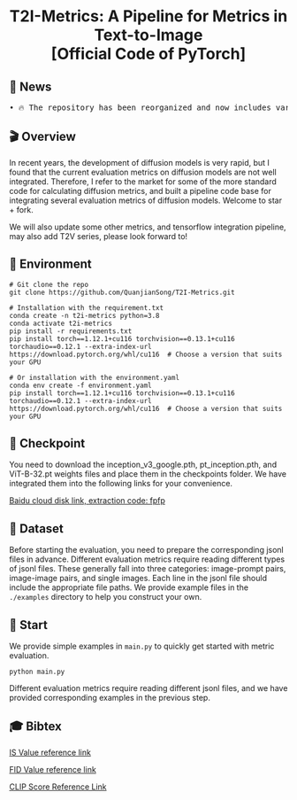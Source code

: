 <div align="center">
<h1>
T2I-Metrics: A Pipeline for Metrics in Text-to-Image
<br>
[Official Code of PyTorch]
</h1>
</div>




## 🎉 News
<pre>
• 🔥 The repository has been reorganized and now includes various AIGC metrics such as FID, IS, CLIP, DINO, DreamSim, and more.
</pre>

    
## 🎬 Overview
In recent years, the development of diffusion models is very rapid, but I found that the current evaluation metrics on diffusion models are not well integrated. Therefore, I refer to the market for some of the more standard code for calculating diffusion metrics, and built a pipeline code base for integrating several evaluation metrics of diffusion models. Welcome to star + fork.

We will also update some other metrics, and tensorflow integration pipeline, may also add T2V series, please look forward to!

## 🔧 Environment
```
# Git clone the repo
git clone https://github.com/QuanjianSong/T2I-Metrics.git

# Installation with the requirement.txt
conda create -n t2i-metrics python=3.8
conda activate t2i-metrics
pip install -r requirements.txt
pip install torch==1.12.1+cu116 torchvision==0.13.1+cu116 torchaudio==0.12.1 --extra-index-url https://download.pytorch.org/whl/cu116  # Choose a version that suits your GPU

# Or installation with the environment.yaml
conda env create -f environment.yaml
pip install torch==1.12.1+cu116 torchvision==0.13.1+cu116 torchaudio==0.12.1 --extra-index-url https://download.pytorch.org/whl/cu116  # Choose a version that suits your GPU
```

## 🤗 Checkpoint

You need to download the inception_v3_google.pth, pt_inception.pth, and ViT-B-32.pt weights files and place them in the checkpoints folder. We have integrated them into the following links for your convenience.

[Baidu cloud disk link, extraction code: fpfp](https://pan.baidu.com/s/1nGPq5y2OfCumMQkY6ROKGA?)

## 📖 Dataset
Before starting the evaluation, you need to prepare the corresponding jsonl files in advance. Different evaluation metrics require reading different types of jsonl files. These generally fall into three categories: image-prompt pairs, image-image pairs, and single images. Each line in the jsonl file should include the appropriate file paths. We provide example files in the `./examples` directory to help you construct your own.


## 🚀 Start
We provide simple examples in `main.py` to quickly get started with metric evaluation.
```
python main.py
```
Different evaluation metrics require reading different jsonl files, and we have provided corresponding examples in the previous step.


## 🎓 Bibtex
[IS Value reference link](https://github.com/sbarratt/inception-score-pytorch/tree/master)

[FID Value reference link](https://github.com/mseitzer/pytorch-fid)

[CLIP Score Reference Link](https://github.com/Taited/clip-score)
